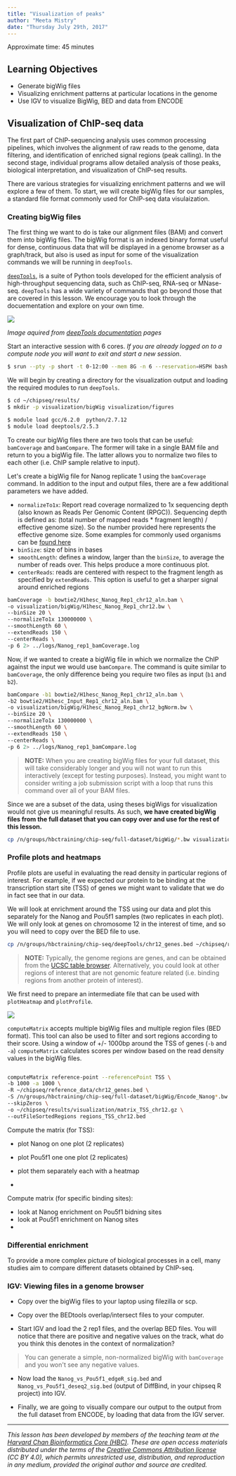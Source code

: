 ```yaml
---
title: "Visualization of peaks"
author: "Meeta Mistry"
date: "Thursday July 29th, 2017"
---
```


Approximate time: 45 minutes

## Learning Objectives
* Generate bigWig files
* Visualizing enrichment patterns at particular locations in the genome
* Use IGV to visualize BigWig, BED and data from ENCODE

## Visualization of ChIP-seq data

The first part of ChIP-sequencing analysis uses common processing pipelines, which involves the alignment of raw reads to the genome, data filtering, and identification of enriched signal regions (peak calling). In the second stage, individual programs allow detailed analysis of those peaks, biological interpretation, and visualization of ChIP-seq results.


There are various strategies for visualizing enrichment patterns and we will explore a few of them. To start, we will create bigWig files for our samples, a standard file format commonly used for ChIP-seq data visulaization.

### Creating bigWig files

The first thing we want to do is take our alignment files (BAM) and convert them into bigWig files. The bigWig format is an indexed binary format useful for dense, continuous data that will be displayed in a genome browser as a graph/track, but also is used as input for some of the visualization commands we will be running in `deepTools`. 

[`deepTools`](http://deeptools.readthedocs.org/en/latest/content/list_of_tools.html), is a suite of Python tools developed for the efficient analysis of high-throughput sequencing data, such as ChIP-seq, RNA-seq or MNase-seq. `deepTools` has a wide variety of commands that go beyond those that are covered in this lesson. We encourage you to look through the docuementation and explore on your own time. 


<img src="../img/bam_to_bigwig.png">

*Image aquired from [deepTools documentation](http://deeptools.readthedocs.io/en/latest/content/tools/bamCoverage.html?highlight=bigwig) pages*

Start an interactive session with 6 cores. *If you are already logged on to a compute node you will want to exit and start a new session*.

```bash
$ srun --pty -p short -t 0-12:00 --mem 8G -n 6 --reservation=HSPH bash
```

We will begin by creating a directory for the visualization output and loading the required modules to run `deepTools`.

```bash
$ cd ~/chipseq/results/
$ mkdir -p visualization/bigWig visualization/figures
```

```bash
$ module load gcc/6.2.0  python/2.7.12
$ module load deeptools/2.5.3 

```

To create our bigWig files there are two tools that can be useful: `bamCoverage` and `bamCompare`. The former will take in a single BAM file and return to you a bigWig file. The latter allows you to normalize two files to each other (i.e. ChIP sample relative to input).

Let's create a bigWig file for Nanog replicate 1 using the `bamCoverage` command. In addition to the input and output files, there are a few additional parameters we have added. 

* `normalizeTo1x`: Report read coverage normalized to 1x sequencing depth (also known as Reads Per Genomic Content (RPGC)). Sequencing depth is defined as: (total number of mapped reads * fragment length) / effective genome size). So the number provided here represents the effective genome size. Some examples for commonly used organisms can be [found here](http://deeptools.readthedocs.io/en/latest/content/feature/effectiveGenomeSize.html)
* `binSize`: size of bins in bases
* `smoothLength`: defines a window, larger than the `binSize`, to average the number of reads over. This helps produce a more continuous plot.
* `centerReads`: reads are centered with respect to the fragment length as specified by `extendReads`. This option is useful to get a sharper signal around enriched regions

```bash
bamCoverage -b bowtie2/H1hesc_Nanog_Rep1_chr12_aln.bam \
-o visualization/bigWig/H1hesc_Nanog_Rep1_chr12.bw \
--binSize 20 \
--normalizeTo1x 130000000 \
--smoothLength 60 \
--extendReads 150 \
--centerReads \
-p 6 2> ../logs/Nanog_rep1_bamCoverage.log
```

Now, if we wanted to create a bigWig file in which we normalize the ChIP against the input we would use `bamCompare`. The command is quite similar to `bamCoverage`, the only difference being you require two files as input (`b1` and `b2`).

```bash
bamCompare -b1 bowtie2/H1hesc_Nanog_Rep1_chr12_aln.bam \
-b2 bowtie2/H1hesc_Input_Rep1_chr12_aln.bam \
-o visualization/bigWig/H1hesc_Nanog_Rep1_chr12_bgNorm.bw \
--binSize 20 \
--normalizeTo1x 130000000 \
--smoothLength 60 \
--extendReads 150 \
--centerReads \
-p 6 2> ../logs/Nanog_rep1_bamCompare.log
```

> **NOTE:** When you are creating bigWig files for your full dataset, this will take considerably longer and you will not want to run this interactively (except for testing purposes). Instead, you might want to consider writing a job submission script with a loop that runs this command over all of your BAM files.

Since we are a subset of the data, using theses bigWigs for visualization would not give us meaningful results. As such, **we have created bigWig files from the full dataset that you can copy over and use for the rest of this lesson.**

```bash
cp /n/groups/hbctraining/chip-seq/full-dataset/bigWig/*.bw visualization/bigWig/

```

### Profile plots and heatmaps

Profile plots are useful in evaluating the read density in particular regions of interest. For example, if we expected our protein to be binding at the transcription start site (TSS) of genes we might want to validate that we do in fact see that in our data.

We will look at enrichment around the TSS using our data and plot this separately for the Nanog and Pou5f1 samples (two replicates in each plot). We will only look at genes on chromosome 12 in the interest of time, and so you will need to copy over the BED file to use.

```bash
cp /n/groups/hbctraining/chip-seq/deepTools/chr12_genes.bed ~/chipseq/results/visualization/
```

> **NOTE:** Typically, the genome regions are genes, and can be obtained from the [UCSC table browser](http://rohsdb.cmb.usc.edu/GBshape/cgi-bin/hgTables). Alternatively, you could look at other regions of interest that are not genomic feature related (i.e. binding regions from another protein of interest).

We first need to prepare an intermediate file that can be used with `plotHeatmap` and `plotProfile`.

<img src="../img/computeMatrix_overview.png">


`computeMatrix` accepts multiple bigWig files and multiple region files (BED format). This tool can also be used to filter and sort regions according to their score. Using a window of +/- 1000bp around the TSS of genes (`-b` and `-a`) `computeMatrix` calculates scores per window based on the read density values in the bigWig files.

```bash

computeMatrix reference-point --referencePoint TSS \
-b 1000 -a 1000 \
-R ~/chipseq/reference_data/chr12_genes.bed \
-S /n/groups/hbctraining/chip-seq/full-dataset/bigWig/Encode_Nanog*.bw \
--skipZeros \
-o ~/chipseq/results/visualization/matrix_TSS_chr12.gz \
--outFileSortedRegions regions_TSS_chr12.bed

```

Compute the matrix (for TSS):
- plot Nanog on one plot (2 replicates)
- plot Pou5f1 one one plot (2 replicates)



- plot them separately each with a heatmap
- 


Compute matrix (for specific binding sites):
- look at Nanog enrichment on Pou5f1 bidning sites
- look at Pou5f1 enrichment on Nanog sites
- 









### Differential enrichment
To provide a more complex picture of biological processes in a cell, many studies aim to compare different datasets obtained by ChIP-seq. 








### IGV: Viewing files in a genome browser

* Copy over the bigWig files to your laptop using filezilla or scp. 
* Copy over the BEDtools overlap/intersect files to your computer.

* Start IGV and load the 2 rep1 files, and the overlap BED files. You will notice that there are positive and negative values on the track, what do you think this denotes in the context of normalization?

> You can generate a simple, non-normalized bigWig with `bamCoverage` and you won't see any negative values. 

* Now load the `Nanog_vs_Pou5f1_edgeR_sig.bed` and `Nanog_vs_Pou5f1_deseq2_sig.bed` (output of DiffBind, in your chipseq R project) into IGV.

* Finally, we are going to visually compare our output to the output from the full dataset from ENCODE, by loading that data from the IGV server.

***
*This lesson has been developed by members of the teaching team at the [Harvard Chan Bioinformatics Core (HBC)](http://bioinformatics.sph.harvard.edu/). These are open access materials distributed under the terms of the [Creative Commons Attribution license](https://creativecommons.org/licenses/by/4.0/) (CC BY 4.0), which permits unrestricted use, distribution, and reproduction in any medium, provided the original author and source are credited.*
